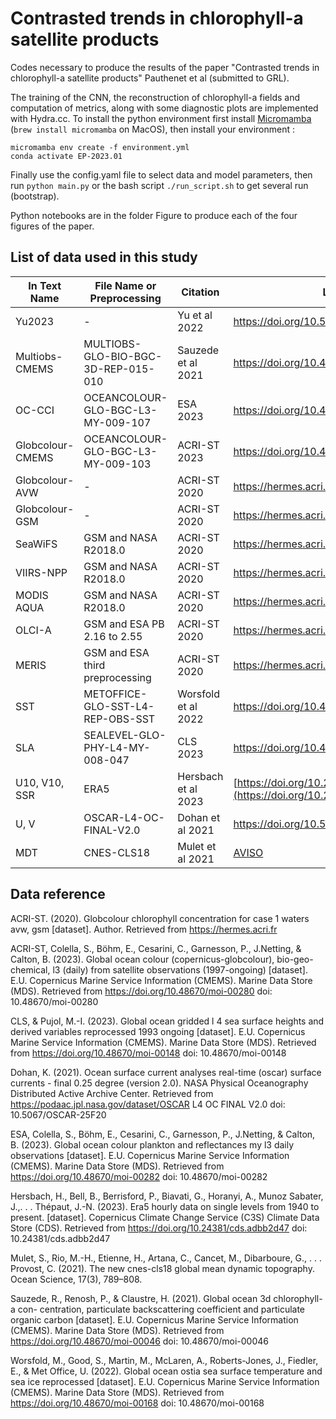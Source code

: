 # Contrasted trends in chlorophyll-a satellite products
Codes necessary to produce the results of the paper "Contrasted trends in chlorophyll-a satellite products" Pauthenet et al (submitted to GRL).

The training of the CNN, the reconstruction of chlorophyll-a fields and computation of metrics, along with some diagnostic plots are implemented with Hydra.cc.
To install the python environment first install [Micromamba](https://mamba.readthedocs.io/en/latest/micromamba-installation.html) (```brew install micromamba``` on MacOS), then install your environment :
```
micromamba env create -f environment.yml 
conda activate EP-2023.01
```
Finally use the config.yaml file to select data and model parameters, then run ```python main.py``` or the bash script ```./run_script.sh``` to get several run (bootstrap).  

Python notebooks are in the folder Figure to produce each of the four figures of the paper. 

## List of data used in this study

| In Text Name      | File Name or Preprocessing        | Citation                | Link               |
| ----------------- | -------------------------------- | ----------------------- | ----------------------- |
| Yu2023            | -                                | Yu et al 2022          |  https://doi.org/10.5281/zenodo.7092220 |
| Multiobs-CMEMS    | MULTIOBS-GLO-BIO-BGC-3D-REP-015-010 | Sauzede et al 2021      | https://doi.org/10.48670/moi-00046 |
| OC-CCI            | OCEANCOLOUR-GLO-BGC-L3-MY-009-107  | ESA 2023          | https://doi.org/10.48670/moi-00282 |
| Globcolour-CMEMS  | OCEANCOLOUR-GLO-BGC-L3-MY-009-103  | ACRI-ST 2023         | https://doi.org/10.48670/moi-00280 |
| Globcolour-AVW    | -                                | ACRI-ST 2020         | https://hermes.acri.fr |
| Globcolour-GSM    | -                                | ACRI-ST 2020         | https://hermes.acri.fr |
| SeaWiFS           | GSM and NASA R2018.0             | ACRI-ST 2020         | https://hermes.acri.fr |
| VIIRS-NPP         | GSM and NASA R2018.0             | ACRI-ST 2020         | https://hermes.acri.fr |
| MODIS AQUA        | GSM and NASA R2018.0             | ACRI-ST 2020         | https://hermes.acri.fr |
| OLCI-A            | GSM and ESA PB 2.16 to 2.55      | ACRI-ST 2020         | https://hermes.acri.fr |
| MERIS             | GSM and ESA third preprocessing  | ACRI-ST 2020         | https://hermes.acri.fr |
| SST               | METOFFICE-GLO-SST-L4-REP-OBS-SST | Worsfold et al 2022    | https://doi.org/10.48670/moi-00168 |
| SLA               | SEALEVEL-GLO-PHY-L4-MY-008-047   | CLS 2023         |    https://doi.org/10.48670/moi-00148 |
| U10, V10, SSR     | ERA5                             | Hersbach et al 2023     | [https://doi.org/10.24381/cds.adbb2d47](https://doi.org/10.24381/cds.adbb2d47) |
| U, V              | OSCAR-L4-OC-FINAL-V2.0           | Dohan et al 2021       | https://doi.org/10.5067/OSCAR-25F20 |
| MDT               | CNES-CLS18                        | Mulet et al 2021       | [AVISO](https://www.aviso.altimetry.fr/en/data/products/auxiliary-products/mdt/mdt-global-cnes-cls18.html) |

## Data reference
ACRI-ST. (2020). Globcolour chlorophyll concentration for case 1 waters avw, gsm [dataset]. Author. Retrieved from https://hermes.acri.fr

ACRI-ST, Colella, S., Böhm, E., Cesarini, C., Garnesson, P., J.Netting, & Calton, B. (2023). Global ocean colour (copernicus-globcolour), bio-geo-chemical, l3 (daily) from satellite observations (1997-ongoing) [dataset]. E.U. Copernicus Marine Service Information (CMEMS). Marine Data Store (MDS). Retrieved from https://doi.org/10.48670/moi-00280 doi: 10.48670/moi-00280

CLS, & Pujol, M.-I. (2023). Global ocean gridded l 4 sea surface heights and derived variables reprocessed 1993 ongoing [dataset]. E.U. Copernicus Marine Service Information (CMEMS). Marine Data Store (MDS). Retrieved from https://doi.org/10.48670/moi-00148 doi: 10.48670/moi-00148

Dohan, K. (2021). Ocean surface current analyses real-time (oscar) surface currents - final 0.25 degree (version 2.0). NASA Physical Oceanography Distributed Active Archive Center. Retrieved from https://podaac.jpl.nasa.gov/dataset/OSCAR L4 OC FINAL V2.0 doi: 10.5067/OSCAR-25F20

ESA, Colella, S., Böhm, E., Cesarini, C., Garnesson, P., J.Netting, & Calton, B. (2023). Global ocean colour plankton and reflectances my l3 daily observations [dataset]. E.U. Copernicus Marine Service Information (CMEMS). Marine Data Store (MDS). Retrieved from https://doi.org/10.48670/moi-00282 doi: 10.48670/moi-00282

Hersbach, H., Bell, B., Berrisford, P., Biavati, G., Horanyi, A., Munoz Sabater, J.,. . . Thépaut, J.-N. (2023). Era5 hourly data on single levels from 1940 to present. [dataset]. Copernicus Climate Change Service (C3S) Climate Data Store (CDS). Retrieved from https://doi.org/10.24381/cds.adbb2d47 doi: 10.24381/cds.adbb2d47

Mulet, S., Rio, M.-H., Etienne, H., Artana, C., Cancet, M., Dibarboure, G., . . . Provost, C. (2021). The new cnes-cls18 global mean dynamic topography. Ocean Science, 17(3), 789–808.

Sauzede, R., Renosh, P., & Claustre, H. (2021). Global ocean 3d chlorophyll-a con- centration, particulate backscattering coefficient and particulate organic carbon [dataset]. E.U. Copernicus Marine Service Information (CMEMS). Marine Data Store (MDS). Retrieved from https://doi.org/10.48670/moi-00046 doi: 10.48670/moi-00046

Worsfold, M., Good, S., Martin, M., McLaren, A., Roberts-Jones, J., Fiedler, E., & Met Office, U. (2022). Global ocean ostia sea surface temperature and sea ice reprocessed [dataset]. E.U. Copernicus Marine Service Information (CMEMS). Marine Data Store (MDS). Retrieved from https://doi.org/10.48670/moi-00168 doi: 10.48670/moi-00168
